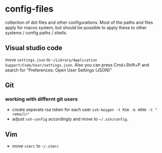 # config-files

collection of dot files and other configurations. Most of the paths and files apply for macos system, but should be possible to apply these to other systems / config paths / shells.

## Visual studio code

move `settings.json` to `~/Library/Application Support/Code/User/settings.json`. Also you can press Cmd+Shift+P and search for "Preferences: Open User Settings (JSON)"

## Git

### working with differnt git users
- create seperate rsa token for each user `ssh-keygen -t RSA -b 4096 -C "<email>"` 
- adjust `ssh-config` accordingly and move to `~/.ssh/config`.

## Vim
- move `vimrc` to `~/.vimrc`
